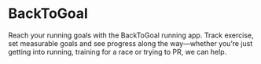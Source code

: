 # BackToGoal
Reach your running goals with the BackToGoal running app. Track exercise, set measurable goals and see progress along the way—whether you’re just getting into running, training for a race or trying to PR, we can help.  
![]()

